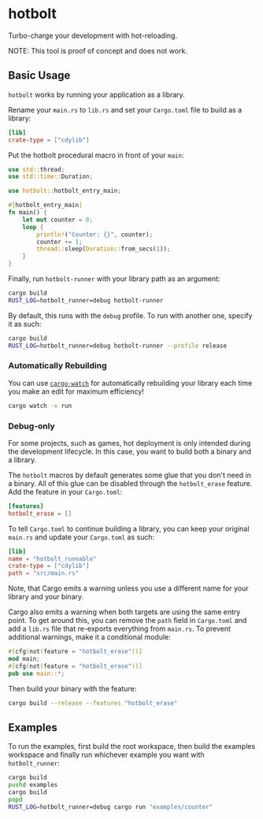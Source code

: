 # hotbolt
Turbo-charge your development with hot-reloading.

NOTE: This tool is proof of concept and does not work.

## Basic Usage
`hotbolt` works by running your application as a library.

Rename your `main.rs` to `lib.rs` and set your `Cargo.toml` file to build as a library:
```toml
[lib]
crate-type = ["cdylib"]
```

Put the hotbolt procedural macro in front of your `main`:
```rust
use std::thread;
use std::time::Duration;

use hotbolt::hotbolt_entry_main;

#[hotbolt_entry_main]
fn main() {
	let mut counter = 0;
	loop {
		println!("Counter: {}", counter);
		counter += 1;
		thread::sleep(Duration::from_secs(1));
	}
}
```

Finally, run `hotbolt-runner` with your library path as an argument:
```bash
cargo build
RUST_LOG=hotbolt_runner=debug hotbolt-runner
```

By default, this runs with the `debug` profile. To run with another one, specify it as such:
```bash
cargo build
RUST_LOG=hotbolt_runner=debug hotbolt-runner --profile release
```

### Automatically Rebuilding
You can use [`cargo-watch`](https://crates.io/crates/cargo-watch) for automatically rebuilding your library each time you make an edit for maximum efficiency!
```bash
cargo watch -x run
```

### Debug-only
For some projects, such as games, hot deployment is only intended during the development lifecycle. In this case, you want to build both a binary and a library.

The `hotbolt` macros by default generates some glue that you don't need in a binary. All of this glue can be disabled through the `hotbolt_erase` feature. Add the feature in your `Cargo.toml`:
```toml
[features]
hotbolt_erase = []
```

To tell `Cargo.toml` to continue building a library, you can keep your original `main.rs` and update your `Cargo.toml` as such:
```toml
[lib]
name = "hotbolt_runnable"
crate-type = ["cdylib"]
path = "src/main.rs"
```

Note, that Cargo emits a warning unless you use a different name for your library and your binary.

Cargo also emits a warning when both targets are using the same entry point. To get around this, you can remove the `path` field in `Cargo.toml` and add a `lib.rs` file that re-exports everything from `main.rs`. To prevent additional warnings, make it a conditional module:
```rust
#[cfg(not(feature = "hotbolt_erase"))]
mod main;
#[cfg(not(feature = "hotbolt_erase"))]
pub use main::*;
```

Then build your binary with the feature:
```bash
cargo build --release --features "hotbolt_erase"
```

## Examples
To run the examples, first build the root workspace, then build the examples workspace and finally run whichever example you want with `hotbolt_runner`:
```bash
cargo build
pushd examples
cargo build
popd
RUST_LOG=hotbolt_runner=debug cargo run "examples/counter"
```
